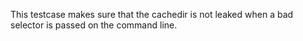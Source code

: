 This testcase makes sure that the cachedir is not leaked when a bad
selector is passed on the command line.

